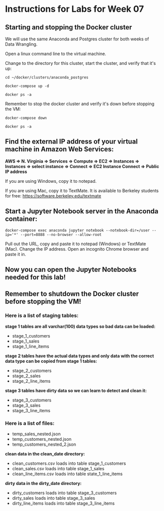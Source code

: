 # Instructions for Labs for Week 07

## Starting and stopping the Docker cluster

We will use the same Anaconda and Postgres cluster for both weeks of Data Wrangling.

Open a linux command line to the virtual machine.

Change to the directory for this cluster, start the cluster, and verify that it's up:
```
cd ~/docker/clusters/anaconda_postgres

docker-compose up -d

docker ps -a

```

Remember to stop the docker cluster and verify it's down before stopping the VM:
```
docker-compose down

docker ps -a

```

## Find the external IP address of your virtual machine in Amazon Web Services:

**AWS => N. Virginia => Services => Compute => EC2 => Instances => Instances => select instance => Connect => EC2 Instance Connect => Public IP address**

If you are using Windows, copy it to notepad.

If you are using Mac, copy it to TextMate.  It is available to Berkeley students for free:
https://software.berkeley.edu/textmate

## Start a Jupyter Notebook server in the Anaconda container:

```
docker-compose exec anaconda jupyter notebook --notebook-dir=/user --ip='*' --port=8888 --no-browser --allow-root
```

Pull out the URL, copy and paste it to notepad (Windows) or TextMate (Mac).   Change the IP address.  Open an incognito Chrome browser and paste it in.  

## Now you can open the Jupyter Notebooks needed for this lab!

## Remember to shutdown the Docker cluster before stopping the VM!

### Here is a list of staging tables:

**stage 1 tables are all varchar(100) data types so bad data can be loaded:**

* stage_1_customers
* stage_1_sales
* stage_1_line_items

**stage 2 tables have the actual data types and only data with the correct data type can be copied from stage 1 tables:**

* stage_2_customers
* stage_2_sales
* stage_2_line_items

**stage 3 tables have dirty data so we can learn to detect and clean it:**

* stage_3_customers
* stage_3_sales
* stage_3_line_items

### Here is a list of files:

* temp_sales_nested.json
* temp_customers_nested.json
* temp_customers_nested_2.json

**clean data in the clean_date directory:**

* clean_customers.csv loads into table stage_1_customers
* clean_sales.csv loads into table stage_1_sales
* clean_line_items.csv loads into table state_1_line_items

**dirty data in the dirty_date directory:**

* dirty_customers loads into table stage_3_customers
* dirty_sales loads into table stage_3_sales
* dirty_line_items loads into table stage_3_line_items
